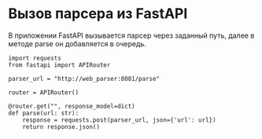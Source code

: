 # Вызов парсера из FastAPI

В приложении FastAPI вызывается парсер через заданный путь, далее в методе parse он добавляется в очередь. 

    import requests
    from fastapi import APIRouter
    
    parser_url = "http://web_parser:8081/parse"
    
    router = APIRouter()
    
    @router.get("", response_model=dict)
    def parse(url: str):
        response = requests.post(parser_url, json={'url': url})
        return response.json()
